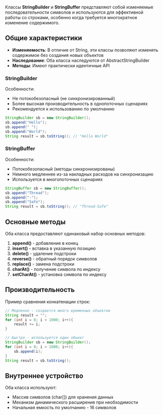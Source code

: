 Классы **StringBuilder** и **StringBuffer** представляют собой изменяемые последовательности символов и используются для эффективной работы со строками, особенно когда требуется многократное изменение содержимого.
## Общие характеристики
- **Изменяемость**: В отличие от String, эти классы позволяют изменять содержимое без создания новых объектов
- **Наследование**: Оба класса наследуются от AbstractStringBuilder
- **Методы**: Имеют практически идентичные API
### StringBuilder
Особенности: 
- Не потокобезопасный (не синхронизированный)
- Более высокая производительность в однопоточных сценариях
- Рекомендуется к использованию по умолчанию
```java
StringBuilder sb = new StringBuilder();
sb.append("Hello");
sb.append(" ");
sb.append("World");
String result = sb.toString(); // "Hello World"
```
### StringBuffer
Особенности:
- Потокобезопасный (методы синхронизированы)
- Немного медленнее из-за накладных расходов на синхронизацию
- Используется в многопоточных сценариях
```java
StringBuffer sb = new StringBuffer();
sb.append("Thread");
sb.append("-");
sb.append("Safe");
String result = sb.toString(); // "Thread-Safe"
```
## Основные методы
Оба класса предоставляют одинаковый набор основных методов:
1. **append()** - добавление в конец
2. **insert()** - вставка в указанную позицию
3. **delete()** - удаление подстроки
4. **reverse()** - обратный порядок символов
5. **replace()** - замена подстроки
6. **charAt()** - получение символа по индексу
7. **setCharAt()** - установка символа по индексу
## Производительность
Пример сравнения конкатенации строк:
```java
// Медленно - создается много временных объектов
String result = "";
for (int i = 0; i < 1000; i++){
	result += i;
}

// Быстро - используется один объект
StringBuilder sb = new StringBuilder();
for (int i = 0; i < 1000; i++){
	sb.append(i);
}
String result = sb.toString();
```
## Внутреннее устройство
Оба класса используют:
- Массив символов (char[]) для хранения данных
- Механизм динамического расширения при необходимости
- Начальная емкость по умолчанию - 16 символов

